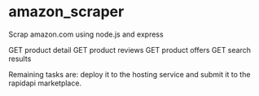 # amazon_scraper
Scrap amazon.com using node.js and express

GET product detail
GET product reviews
GET product offers
GET search results

Remaining tasks are: deploy it to the hosting service and submit it to the rapidapi marketplace.

